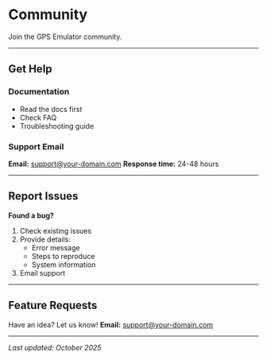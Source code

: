 # Community

Join the GPS Emulator community.

---

## Get Help

### Documentation
- Read the docs first
- Check FAQ
- Troubleshooting guide

### Support Email
**Email:** support@your-domain.com
**Response time:** 24-48 hours

---

## Report Issues

**Found a bug?**
1. Check existing issues
2. Provide details:
   - Error message
   - Steps to reproduce
   - System information
3. Email support

---

## Feature Requests

Have an idea? Let us know!
**Email:** support@your-domain.com

---

*Last updated: October 2025*
